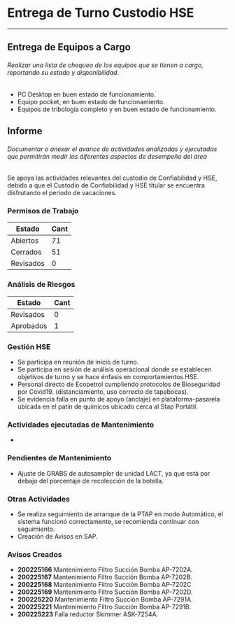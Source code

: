 # Entrega de Turno Custodio HSE
---


## Entrega de Equipos a Cargo
###### Realizar una lista de chequeo de los equipos que se tienen a cargo, reportando su estado y disponibilidad.

- PC Desktop en buen estado de funcionamiento.
- Equipo pocket, en buen estado de funcionamiento.
- Equipos de tribología completo y en buen estado de funcionamiento.


## Informe
###### Documentar o anexar el avance de actividades analizadas y ejecutadas que permitirán medir los diferentes aspectos de desempeño del área

Se apoya las actividades relevantes del custodio de Confiabilidad y HSE, debido a que el Custodio de Confiabilidad y HSE titular se encuentra disfrutando el periodo de vacaciones.


### Permisos de Trabajo

| Estado | Cant |
| --- | --- |
| Abiertos | 71 |
| Cerrados | 51 |
| Revisados | 0 |


### Análisis de Riesgos

| Estado | Cant |
| --- | --- |
| Revisados | 0 |
| Aprobados | 1 |


### Gestión HSE
- Se participa en reunión de inicio de turno.
- Se participa en sesión de análisis operacional donde se establecen objetivos de turno y se hace énfasis en comportamientos HSE.
- Personal directo de Ecopetrol cumpliendo protocolos de Bioseguridad por Covid19.  (distanciamiento, uso correcto de tapabocas).
- Se evidencia falla en punto de apoyo (anclaje) en plataforma-pasarela ubicada en el patín de químicos ubicado cerca al Stap Portátil.


### Actividades ejecutadas de Mantenimiento

- 


### Pendientes de Mantenimiento
- Ajuste de GRABS de autosampler de unidad LACT, ya que está por debajo del porcentaje de recolección de la botella.


### Otras Actividades
- Se realiza seguimiento de arranque de la PTAP en modo Automático, el sistema funcionó correctamente, se recomienda continuar con seguimiento.
- Creación de Avisos en SAP.


### Avisos Creados
- **200225166** Mantenimiento Filtro Succión Bomba AP-7202A.
- **200225167** Mantenimiento Filtro Succión Bomba AP-7202B.
- **200225168** Mantenimiento Filtro Succión Bomba AP-7202C
- **200225169** Mantenimiento Filtro Succión Bomba AP-7202D.
- **200225220** Mantenimiento Filtro Succión Bomba AP-7291A.
- **200225221** Mantenimiento Filtro Succión Bomba AP-7291B.
- **200225223** Falla reductor Skimmer ASK-7254A.